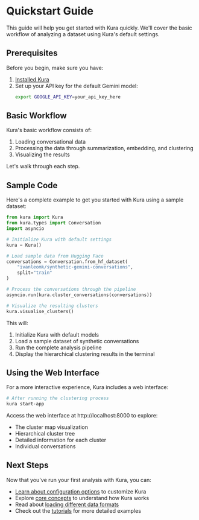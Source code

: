 # Quickstart Guide

This guide will help you get started with Kura quickly. We'll cover the basic workflow of analyzing a dataset using Kura's default settings.

## Prerequisites

Before you begin, make sure you have:

1. [Installed Kura](installation.md)
2. Set up your API key for the default Gemini model:
   ```bash
   export GOOGLE_API_KEY=your_api_key_here
   ```

## Basic Workflow

Kura's basic workflow consists of:

1. Loading conversational data
2. Processing the data through summarization, embedding, and clustering
3. Visualizing the results

Let's walk through each step.

## Sample Code

Here's a complete example to get you started with Kura using a sample dataset:

```python
from kura import Kura
from kura.types import Conversation
import asyncio

# Initialize Kura with default settings
kura = Kura()

# Load sample data from Hugging Face
conversations = Conversation.from_hf_dataset(
    "ivanleomk/synthetic-gemini-conversations", 
    split="train"
)

# Process the conversations through the pipeline
asyncio.run(kura.cluster_conversations(conversations))

# Visualize the resulting clusters
kura.visualise_clusters()
```

This will:
1. Initialize Kura with default models
2. Load a sample dataset of synthetic conversations
3. Run the complete analysis pipeline
4. Display the hierarchical clustering results in the terminal

## Using the Web Interface

For a more interactive experience, Kura includes a web interface:

```bash
# After running the clustering process
kura start-app
```

Access the web interface at http://localhost:8000 to explore:
- The cluster map visualization
- Hierarchical cluster tree
- Detailed information for each cluster
- Individual conversations

## Next Steps

Now that you've run your first analysis with Kura, you can:

- [Learn about configuration options](configuration.md) to customize Kura
- Explore [core concepts](../core-concepts/overview.md) to understand how Kura works
- Read about [loading different data formats](../guides/loading-data.md)
- Check out the [tutorials](../tutorials/basic-usage.md) for more detailed examples